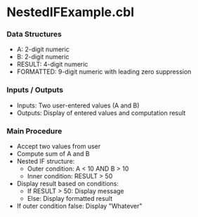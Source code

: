 # NestedIFExample.cbl

### Data Structures
- A: 2-digit numeric
- B: 2-digit numeric
- RESULT: 4-digit numeric
- FORMATTED: 9-digit numeric with leading zero suppression

### Inputs / Outputs
- Inputs: Two user-entered values (A and B)
- Outputs: Display of entered values and computation result

### Main Procedure
- Accept two values from user
- Compute sum of A and B
- Nested IF structure:
  - Outer condition: A < 10 AND B > 10
  - Inner condition: RESULT > 50
- Display result based on conditions:
  - If RESULT > 50: Display message
  - Else: Display formatted result
- If outer condition false: Display "Whatever"
